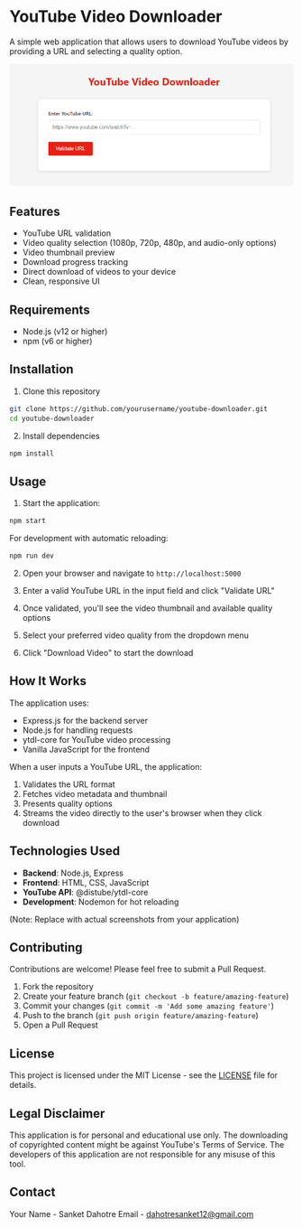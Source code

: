 # YouTube Video Downloader

A simple web application that allows users to download YouTube videos by providing a URL and selecting a quality option.

![YouTube Downloader Screenshot](screenshots/screenshot.png)

## Features

- YouTube URL validation
- Video quality selection (1080p, 720p, 480p, and audio-only options)
- Video thumbnail preview 
- Download progress tracking
- Direct download of videos to your device
- Clean, responsive UI

## Requirements

- Node.js (v12 or higher)
- npm (v6 or higher)

## Installation

1. Clone this repository
```bash
git clone https://github.com/yourusername/youtube-downloader.git
cd youtube-downloader
```

2. Install dependencies
```bash
npm install
```

## Usage

1. Start the application:

```bash
npm start
```

For development with automatic reloading:
```bash
npm run dev
```

2. Open your browser and navigate to `http://localhost:5000`

3. Enter a valid YouTube URL in the input field and click "Validate URL"

4. Once validated, you'll see the video thumbnail and available quality options

5. Select your preferred video quality from the dropdown menu

6. Click "Download Video" to start the download

## How It Works

The application uses:
- Express.js for the backend server
- Node.js for handling requests
- ytdl-core for YouTube video processing
- Vanilla JavaScript for the frontend

When a user inputs a YouTube URL, the application:
1. Validates the URL format
2. Fetches video metadata and thumbnail
3. Presents quality options
4. Streams the video directly to the user's browser when they click download

## Technologies Used

- **Backend**: Node.js, Express
- **Frontend**: HTML, CSS, JavaScript
- **YouTube API**: @distube/ytdl-core
- **Development**: Nodemon for hot reloading

(Note: Replace with actual screenshots from your application)

## Contributing

Contributions are welcome! Please feel free to submit a Pull Request.

1. Fork the repository
2. Create your feature branch (`git checkout -b feature/amazing-feature`)
3. Commit your changes (`git commit -m 'Add some amazing feature'`)
4. Push to the branch (`git push origin feature/amazing-feature`)
5. Open a Pull Request

## License

This project is licensed under the MIT License - see the [LICENSE](LICENSE) file for details.

## Legal Disclaimer

This application is for personal and educational use only. The downloading of copyrighted content might be against YouTube's Terms of Service. The developers of this application are not responsible for any misuse of this tool. 

## Contact

Your Name - Sanket Dahotre
Email - dahotresanket12@gmail.com
